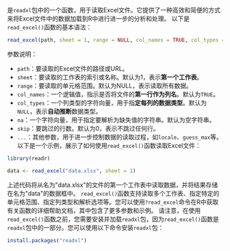 是`readxl`包中的一个函数，用于读取Excel文件。它提供了一种高效和简便的方式来将Excel文件中的数据加载到R中进行进一步的分析和处理。
以下是`read_excel()`函数的基本语法：
```R
read_excel(path, sheet = 1, range = NULL, col_names = TRUE, col_types = NULL, na = "", skip = 0, ...)
```
参数说明：
- `path`：要读取的Excel文件的路径或URL。
- `sheet`：要读取的工作表的索引或名称。默认为1，表示**第一个工作表**。
- `range`：要读取的单元格范围。默认为NULL，表示读取所有数据。
- `col_names`：一个逻辑值，指示是否将文件的**第一行作为列名**。默认为`TRUE`。
- `col_types`：一个列类型的字符向量，用于指**定每列的数据类型**。默认为`NULL`，表示**自动推断**数据类型。
- `na`：一个字符向量，用于指定要解析为缺失值的字符串。默认为空字符串。
- `skip`：要跳过的行数。默认为0，表示不跳过任何行。
- `...`：其他参数，用于进一步控制数据的读取过程，如`locale`、`guess_max`等。
以下是一个示例，展示了如何使用`read_excel()`函数读取Excel文件：
```R
library(readr)

data <- read_excel("data.xlsx", sheet = 1)
```
上述代码将从名为"data.xlsx"的文件的第一个工作表中读取数据，并将结果存储在名为"data"的数据框中。
`read_excel()`函数支持读取多个工作表、指定特定的单元格范围、指定列类型和解析选项等。您可以使用`?read_excel`命令在R中获取有关函数的详细帮助文档，其中包含了更多参数和示例。
请注意，在使用`read_excel()`函数之前，您需要安装并加载`readxl`包，因为`read_excel()`函数是`readxl`包中的一部分。您可以使用以下命令安装`readxl`包：
```R
install.packages("readxl")
```

